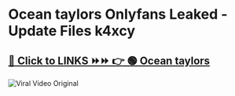 
 # Ocean taylors Onlyfans Leaked - Update Files k4xcy

## <h2><a href="https://clipsfans.com/Ocean_taylors&ref=git">🔗 Click to LINKS ⏩⏩ 👉 🟢 Ocean taylors </a></h2>

<a href="https://clipsfans.com/Ocean_taylors&ref=git" rel="nofollow" data-target="animated-image.originalLink"><img src="https://i.ibb.co.com/xMMVF88/686577567.gif" alt="Viral Video Original" style="max-width: 100%; display: inline-block;" data-target="animated-image.originalImage"></a>

